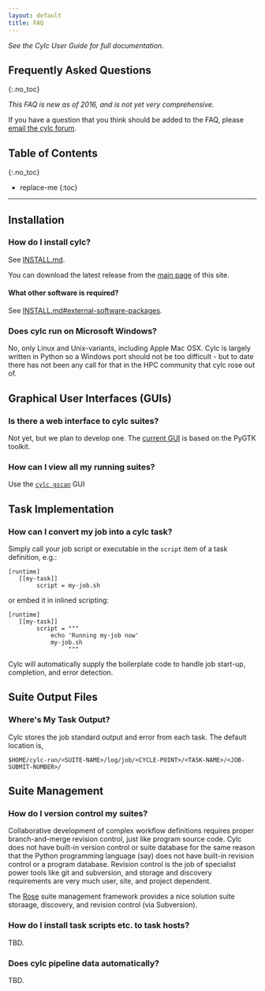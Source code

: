 ```yaml
---
layout: default
title: FAQ
---
```


*See the Cylc User Guide for full documentation.*

## Frequently Asked Questions
{:.no_toc}

*This FAQ is new as of 2016, and is not yet very comprehensive.*

If you have a question that you think should be added to the FAQ,
please [email the cylc forum](mailto:cylc@google-groups.com).

## Table of Contents
{:.no_toc}

* replace-me
{:toc}

---

## Installation

### How do I install cylc?

See [INSTALL.md]({{site.github.repository_url}}/blob/master/INSTALL.md).

You can download the latest release from the [main page](./index.html) of this site.

#### What other software is required?

See [INSTALL.md#external-software-packages]({{site.github.repository_url}}/blob/master/INSTALL.md#external-software-packages).

### Does cylc run on Microsoft Windows?

No, only Linux and Unix-variants, including Apple Mac OSX.  Cylc is largely
written in Python so a Windows port should not be too difficult - but to date
there has not been any call for that in the HPC community that cylc rose out
of.

## Graphical User Interfaces (GUIs)

### Is there a web interface to cylc suites?

Not yet, but we plan to develop one.  The [current GUI](./screenshots.html) is based
on the PyGTK toolkit.

### How can I view all my running suites?

Use the [`cylc gscan`](screenshots/gscan.png) GUI

## Task Implementation

### How can I convert my job into a cylc task?

Simply call your job script or executable in the `script` item of a task definition, e.g.:

    [runtime]
       [[my-task]]
            script = my-job.sh

or embed it in inlined scripting:

    [runtime]
       [[my-task]]
            script = """
                echo 'Running my-job now'
                my-job.sh
                     """

Cylc will automatically supply the boilerplate code to handle job start-up,
completion, and error detection.

## Suite Output Files

### Where's My Task Output?

Cylc stores the job standard output and error from each task. The default location is,

    $HOME/cylc-run/<SUITE-NAME>/log/job/<CYCLE-POINT>/<TASK-NAME>/<JOB-SUBMIT-NUMBER>/

## Suite Management

### How do I version control my suites?

Collaborative development of complex workflow definitions requires proper
branch-and-merge revision control, just like program source code. Cylc does
not have built-in version control or suite database for the same reason that
the Python programming language (say) does not have built-in revision control
or a program database. Revision control is the job of specialist power tools
like git and subversion, and storage and discovery requirements are very much
user, site, and project dependent.

The [Rose](https://github.com/metomi/rose) suite management framework provides
a nice solution suite storaage, discovery, and revision control (via Subversion).

### How do I install task scripts etc. to task hosts?

TBD.

### Does cylc pipeline data automatically?

TBD.
